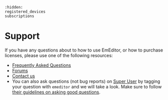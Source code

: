 ```{toctree}
:hidden:
registered_devices
subscriptions
```

# Support

If you have any questions about to how to use EmEditor, or how to purchase
licenses, please use one of the following resources:

- [Frequently Asked Questions](https://www.emeditor.com/support/)
- [Forums](https://www.emeditor.com/forums/)
- [Contact us](https://www.emeditor.com/support/#contact)
- You can also ask questions (not bug reports) on [Super User](https://superuser.com/questions/tagged/emeditor) by tagging your question with `emeditor` and we will take a look. Make sure to follow [their guidelines on asking good questions](https://superuser.com/help/how-to-ask).